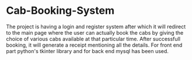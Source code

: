 # Cab-Booking-System

The project is having a login and register system after which it will redirect to the main page where the user can actually book the cabs by giving the choice of various cabs available at that particular time. After successfull booking, it will generate a receipt mentioning all the details. For front end part python's tkinter library and for back end mysql has been used.
